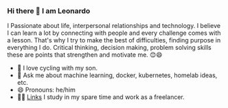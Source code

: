 ### Hi there 👋 I am Leonardo

I Passionate about life, interpersonal relationships and technology. I believe I can learn a lot by connecting with people and every challenge comes with a lesson. That's why I try to make the best of difficulties, finding purpose in everything I do. Critical thinking, decision making, problem solving skills these are points that strengthen and motivate me. 😊😄

- 🌱 I love cycling with my son.
- 💬 Ask me about machine learning, docker, kubernetes, homelab ideas, etc.
- 😄 Pronouns: he/him
- 👨‍💻 [Links](https://leofloripa.github.io/) I study in my spare time and work as a freelancer.

<!--
**leofloripa/leofloripa** is a ✨ _special_ ✨ repository because its `README.md` (this file) appears on your GitHub profile.

Here are some ideas to get you started:
- 🔭 I’m currently working on ...
- 🌱 I’m currently learning ...
- 👯 I’m looking to collaborate on ...
- 🤔 I’m looking for help with ...
- 💬 Ask me about ...
- 📫 How to reach me: ...
- 😄 Pronouns: ...
- ⚡ Fun fact: ...
-->
